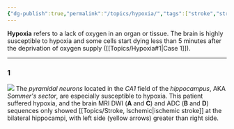 ```yaml
---
{"dg-publish":true,"permalink":"/topics/hypoxia/","tags":["stroke","stroke/ischemic","anatomy"],"created":"2023-11-22T11:18:22.000-08:00","updated":"2023-12-07T22:27:50.000-08:00"}
---
```



**Hypoxia** refers to a lack of oxygen in an organ or tissue. The brain is highly susceptible to hypoxia and some cells start dying less than 5 minutes after the deprivation of oxygen supply ([[Topics/Hypoxia#1\|Case 1]]).

---

### 1

![](https://i.imgur.com/43wafL1.jpg)
The *pyramidal neurons* located in the *CA1* field of the *hippocampus*, AKA *Sommer's sector*, are especially susceptible to hypoxia. This patient suffered hypoxia, and the brain MRI DWI (**A** and **C**) and ADC (**B** and **D**) sequences only showed [[Topics/Stroke, Ischemic\|ischemic stroke]] at the bilateral hippocampi, with left side (yellow arrows) greater than right side.